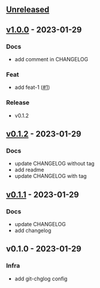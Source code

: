 <a name="unreleased"></a>
## [Unreleased]


<a name="v1.0.0"></a>
## [v1.0.0] - 2023-01-29
### Docs
- add comment in CHANGELOG

### Feat
- add feat-1 ([#1](https://github.com/kashiwachen/Practice-CHANGELOG/issues/1))

### Release
- v0.1.2


<a name="v0.1.2"></a>
## [v0.1.2] - 2023-01-29
### Docs
- update CHANGELOG without tag
- add readme
- update CHANGELOG with tag


<a name="v0.1.1"></a>
## [v0.1.1] - 2023-01-29
### Docs
- update CHANGELOG
- add changelog


<a name="v0.1.0"></a>
## v0.1.0 - 2023-01-29
### Infra
- add git-chglog config


[Unreleased]: https://github.com/kashiwachen/Practice-CHANGELOG/compare/v1.0.0...HEAD
[v1.0.0]: https://github.com/kashiwachen/Practice-CHANGELOG/compare/v0.1.2...v1.0.0
[v0.1.2]: https://github.com/kashiwachen/Practice-CHANGELOG/compare/v0.1.1...v0.1.2
[v0.1.1]: https://github.com/kashiwachen/Practice-CHANGELOG/compare/v0.1.0...v0.1.1
